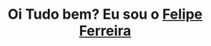 <div>
  
  <h1 align="center">
    Oi Tudo bem? Eu sou o 
    <a href="https://www.instagram.com/064_feelipe.zl">Felipe Ferreira </a>
  </h1>
  
</div>
